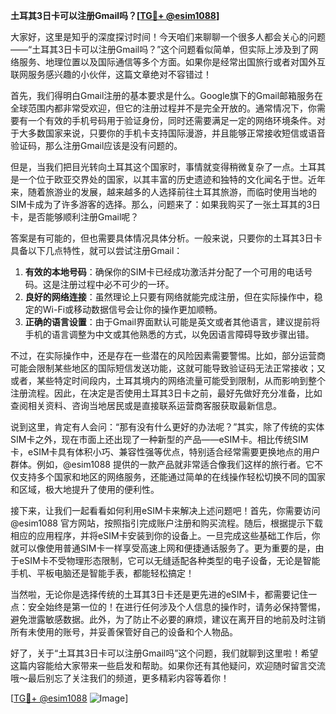 **土耳其3日卡可以注册Gmail吗？[[TG💪+ @esim1088](https://t.me/s/esim1088)]**

大家好，这里是知乎的深度探讨时间！今天咱们来聊聊一个很多人都会关心的问题——“土耳其3日卡可以注册Gmail吗？”这个问题看似简单，但实际上涉及到了网络服务、地理位置以及国际通信等多个方面。如果你是经常出国旅行或者对国外互联网服务感兴趣的小伙伴，这篇文章绝对不容错过！

首先，我们得明白Gmail注册的基本要求是什么。Google旗下的Gmail邮箱服务在全球范围内都非常受欢迎，但它的注册过程并不是完全开放的。通常情况下，你需要有一个有效的手机号码用于验证身份，同时还需要满足一定的网络环境条件。对于大多数国家来说，只要你的手机卡支持国际漫游，并且能够正常接收短信或语音验证码，那么注册Gmail应该是没有问题的。

但是，当我们把目光转向土耳其这个国家时，事情就变得稍微复杂了一点。土耳其是一个位于欧亚交界处的国家，以其丰富的历史遗迹和独特的文化闻名于世。近年来，随着旅游业的发展，越来越多的人选择前往土耳其旅游，而临时使用当地的SIM卡成为了许多游客的选择。那么，问题来了：如果我购买了一张土耳其的3日卡，是否能够顺利注册Gmail呢？

答案是有可能的，但也需要具体情况具体分析。一般来说，只要你的土耳其3日卡具备以下几点特性，就可以尝试注册Gmail：

1. **有效的本地号码**：确保你的SIM卡已经成功激活并分配了一个可用的电话号码。这是注册过程中必不可少的一环。
2. **良好的网络连接**：虽然理论上只要有网络就能完成注册，但在实际操作中，稳定的Wi-Fi或移动数据信号会让你的操作更加顺畅。
3. **正确的语言设置**：由于Gmail界面默认可能是英文或者其他语言，建议提前将手机的语言调整为中文或其他熟悉的方式，以免因语言障碍导致步骤出错。

不过，在实际操作中，还是存在一些潜在的风险因素需要警惕。比如，部分运营商可能会限制某些地区的国际短信发送功能，这就可能导致验证码无法正常接收；又或者，某些特定时间段内，土耳其境内的网络流量可能受到限制，从而影响到整个注册流程。因此，在决定是否使用土耳其3日卡之前，最好先做好充分准备，比如查阅相关资料、咨询当地居民或是直接联系运营商客服获取最新信息。

说到这里，肯定有人会问：“那有没有什么更好的办法呢？”其实，除了传统的实体SIM卡之外，现在市面上还出现了一种新型的产品——eSIM卡。相比传统SIM卡，eSIM卡具有体积小巧、兼容性强等优点，特别适合经常需要更换地点的用户群体。例如，@esim1088 提供的一款产品就非常适合像我们这样的旅行者。它不仅支持多个国家和地区的网络服务，还能通过简单的在线操作轻松切换不同的国家和区域，极大地提升了使用的便利性。

接下来，让我们一起看看如何利用eSIM卡来解决上述问题吧！首先，你需要访问@esim1088 官方网站，按照指引完成账户注册和购买流程。随后，根据提示下载相应的应用程序，并将eSIM卡安装到你的设备上。一旦完成这些基础工作后，你就可以像使用普通SIM卡一样享受高速上网和便捷通话服务了。更为重要的是，由于eSIM卡不受物理形态限制，它可以无缝适配各种类型的电子设备，无论是智能手机、平板电脑还是智能手表，都能轻松搞定！

当然啦，无论你是选择传统的土耳其3日卡还是更先进的eSIM卡，都需要记住一点：安全始终是第一位的！在进行任何涉及个人信息的操作时，请务必保持警惕，避免泄露敏感数据。此外，为了防止不必要的麻烦，建议在离开目的地前及时注销所有未使用的账号，并妥善保管好自己的设备和个人物品。

好了，关于“土耳其3日卡可以注册Gmail吗”这个问题，我们就聊到这里啦！希望这篇内容能给大家带来一些启发和帮助。如果你还有其他疑问，欢迎随时留言交流哦～最后别忘了关注我们的频道，更多精彩内容等着你！

[[TG💪+ @esim1088](https://t.me/s/esim1088) ![Image](https://i.postimg.cc/4NQfJmqS/Snipaste-2025-05-13-00-14-12.png)]